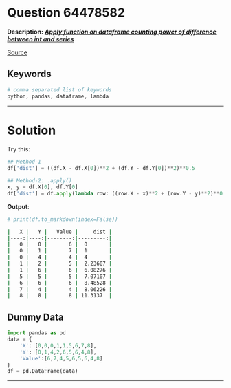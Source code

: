 # Question 64478582

**Description: [_Apply function on dataframe counting power of difference between int and series_][#Q]**

[Source][#Q]

[#Q]: https://stackoverflow.com/questions/64478582/apply-function-on-dataframe-counting-power-of-difference-between-int-and-series/64478814#64478814

## Keywords

```bash
# comma separated list of keywords
python, pandas, dataframe, lambda
```

---

# Solution

Try this:

```python
## Method-1
df['dist'] = ((df.X - df.X[0])**2 + (df.Y - df.Y[0])**2)**0.5

## Method-2: .apply()
x, y = df.X[0], df.Y[0]
df['dist'] = df.apply(lambda row: ((row.X - x)**2 + (row.Y - y)**2)**0.5, axis=1)
```

**Output**:  

```bash
# print(df.to_markdown(index=False))

|   X |   Y |   Value |     dist |
|----:|----:|--------:|---------:|
|   0 |   0 |       6 |  0       |
|   0 |   1 |       7 |  1       |
|   0 |   4 |       4 |  4       |
|   1 |   2 |       5 |  2.23607 |
|   1 |   6 |       6 |  6.08276 |
|   5 |   5 |       5 |  7.07107 |
|   6 |   6 |       6 |  8.48528 |
|   7 |   4 |       4 |  8.06226 |
|   8 |   8 |       8 | 11.3137  |
```

## Dummy Data

```python
import pandas as pd
data = {
    'X': [0,0,0,1,1,5,6,7,8],
    'Y': [0,1,4,2,6,5,6,4,8],
    'Value':[6,7,4,5,6,5,6,4,8]
}
df = pd.DataFrame(data)
```

---
